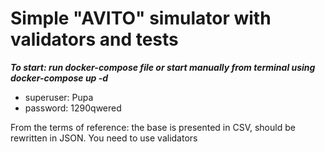 # Simple "AVITO" simulator with validators and tests

***To start: run docker-compose file or start manually from terminal using docker-compose up -d***

* superuser: Pupa
* password: 1290qwered


From the terms of reference: the base is presented in CSV, should be rewritten in JSON. You need to use validators

